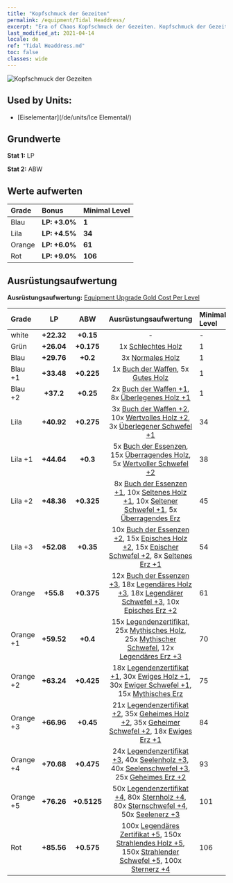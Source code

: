 ```yaml
---
title: "Kopfschmuck der Gezeiten"
permalink: /equipment/Tidal Headdress/
excerpt: "Era of Chaos Kopfschmuck der Gezeiten. Kopfschmuck der Gezeiten"
last_modified_at: 2021-04-14
locale: de
ref: "Tidal Headdress.md"
toc: false
classes: wide
---
```


  ![Kopfschmuck der Gezeiten](/images/e/e_9032.png)

## Used by Units:

* [Eiselementar](/de/units/Ice Elemental/) 


## Grundwerte
 **Stat 1:** LP

 **Stat 2:** ABW

## Werte aufwerten

  |     Grade    |   Bonus | Minimal Level | 
  |:-------------|:--------|:--------------| 
  | Blau | **LP: +3.0%** | **1** | 
  | Lila | **LP: +4.5%** | **34** | 
  | Orange | **LP: +6.0%** | **61** | 
  | Rot | **LP: +9.0%** | **106** | 


## Ausrüstungsaufwertung
 **Ausrüstungsaufwertung:** [Equipment Upgrade Gold Cost Per Level](/equipment/EquipmentUpgradeCostPerLevel/) 

  |          Grade      | LP | ABW | Ausrüstungsaufwertung | Minimal Level |
  |:--------------------|:---------:|:---------:|:----------------:|:--------------|
  | white | **+22.32** | **+0.15** | - | - |
  | Grün | **+26.04** | **+0.175** | 1x [Schlechtes Holz](/de/Items/mat_1/) | 1 |
  | Blau | **+29.76** | **+0.2** | 3x [Normales Holz](/de/Items/mat_7/) | 1 |
  | Blau +1 | **+33.48** | **+0.225** | 1x [Buch der Waffen](/de/Items/mat_18/), 5x [Gutes Holz](/de/Items/mat_13/) | 1 |
  | Blau +2 | **+37.2** | **+0.25** | 2x [Buch der Waffen +1](/de/Items/mat_25/), 8x [Überlegenes Holz +1](/de/Items/mat_20/) | 1 |
  | Lila | **+40.92** | **+0.275** | 3x [Buch der Waffen +2](/de/Items/mat_32/), 10x [Wertvolles Holz +2](/de/Items/mat_27/), 3x [Überlegener Schwefel +1](/de/Items/mat_22/) | 34 |
  | Lila +1 | **+44.64** | **+0.3** | 5x [Buch der Essenzen](/de/Items/mat_39/), 15x [Überragendes Holz](/de/Items/mat_34/), 5x [Wertvoller Schwefel +2](/de/Items/mat_29/) | 38 |
  | Lila +2 | **+48.36** | **+0.325** | 8x [Buch der Essenzen +1](/de/Items/mat_46/), 10x [Seltenes Holz +1](/de/Items/mat_41/), 10x [Seltener Schwefel +1](/de/Items/mat_43/), 5x [Überragendes Erz](/de/Items/mat_33/) | 45 |
  | Lila +3 | **+52.08** | **+0.35** | 10x [Buch der Essenzen +2](/de/Items/mat_53/), 15x [Episches Holz +2](/de/Items/mat_48/), 15x [Epischer Schwefel +2](/de/Items/mat_50/), 8x [Seltenes Erz +1](/de/Items/mat_40/) | 54 |
  | Orange | **+55.8** | **+0.375** | 12x [Buch der Essenzen +3](/de/Items/mat_60/), 18x [Legendäres Holz +3](/de/Items/mat_55/), 18x [Legendärer Schwefel +3](/de/Items/mat_57/), 10x [Episches Erz +2](/de/Items/mat_47/) | 61 |
  | Orange +1 | **+59.52** | **+0.4** | 15x [Legendenzertifikat](/de/Items/mat_67/), 25x [Mythisches Holz](/de/Items/mat_62/), 25x [Mythischer Schwefel](/de/Items/mat_64/), 12x [Legendäres Erz +3](/de/Items/mat_54/) | 70 |
  | Orange +2 | **+63.24** | **+0.425** | 18x [Legendenzertifikat +1](/de/Items/mat_74/), 30x [Ewiges Holz +1](/de/Items/mat_69/), 30x [Ewiger Schwefel +1](/de/Items/mat_71/), 15x [Mythisches Erz](/de/Items/mat_61/) | 75 |
  | Orange +3 | **+66.96** | **+0.45** | 21x [Legendenzertifikat +2](/de/Items/mat_81/), 35x [Geheimes Holz +2](/de/Items/mat_76/), 35x [Geheimer Schwefel +2](/de/Items/mat_78/), 18x [Ewiges Erz +1](/de/Items/mat_68/) | 84 |
  | Orange +4 | **+70.68** | **+0.475** | 24x [Legendenzertifikat +3](/de/Items/mat_88/), 40x [Seelenholz +3](/de/Items/mat_83/), 40x [Seelenschwefel +3](/de/Items/mat_85/), 25x [Geheimes Erz +2](/de/Items/mat_75/) | 93 |
  | Orange +5 | **+76.26** | **+0.5125** | 50x [Legendenzertifikat +4](/de/Items/mat_95/), 80x [Sternholz +4](/de/Items/mat_90/), 80x [Sternschwefel +4](/de/Items/mat_92/), 50x [Seelenerz +3](/de/Items/mat_82/) | 101 |
  | Rot | **+85.56** | **+0.575** | 100x [Legendäres Zertifikat +5](/de/Items/mat_102/), 150x [Strahlendes Holz +5](/de/Items/mat_97/), 150x [Strahlender Schwefel +5](/de/Items/mat_99/), 100x [Sternerz +4](/de/Items/mat_89/) | 106 |

